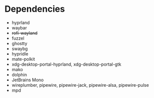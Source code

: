 # Dependencies

- hyprland
- waybar
- ~~rofi-wayland~~
- fuzzel
- ghostty
- swaybg
- hypridle
- mate-polkit
- xdg-desktop-portal-hyprland, xdg-desktop-portal-gtk
- mako
- dolphin
- JetBrains Mono
- wireplumber, pipewire, pipewire-jack, pipewire-alsa, pipewire-pulse
- mpd
